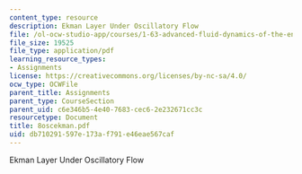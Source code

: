 ```yaml
---
content_type: resource
description: Ekman Layer Under Oscillatory Flow
file: /ol-ocw-studio-app/courses/1-63-advanced-fluid-dynamics-of-the-environment-fall-2002/db710291597e173af791e46eae567caf_8oscekman.pdf
file_size: 19525
file_type: application/pdf
learning_resource_types:
- Assignments
license: https://creativecommons.org/licenses/by-nc-sa/4.0/
ocw_type: OCWFile
parent_title: Assignments
parent_type: CourseSection
parent_uid: c6e346b5-4e40-7683-cec6-2e232671cc3c
resourcetype: Document
title: 8oscekman.pdf
uid: db710291-597e-173a-f791-e46eae567caf
---
```

Ekman Layer Under Oscillatory Flow